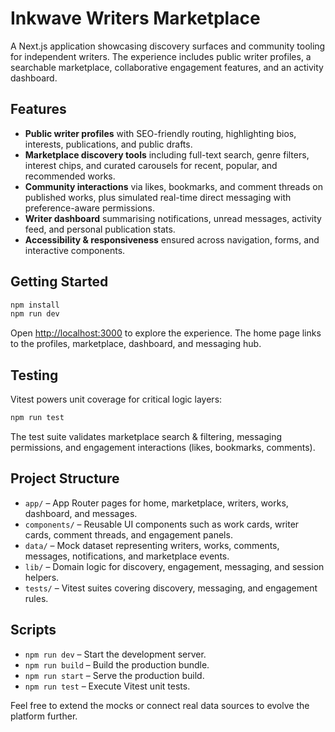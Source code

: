 # Inkwave Writers Marketplace

A Next.js application showcasing discovery surfaces and community tooling for independent writers. The experience includes public writer profiles, a searchable marketplace, collaborative engagement features, and an activity dashboard.

## Features

- **Public writer profiles** with SEO-friendly routing, highlighting bios, interests, publications, and public drafts.
- **Marketplace discovery tools** including full-text search, genre filters, interest chips, and curated carousels for recent, popular, and recommended works.
- **Community interactions** via likes, bookmarks, and comment threads on published works, plus simulated real-time direct messaging with preference-aware permissions.
- **Writer dashboard** summarising notifications, unread messages, activity feed, and personal publication stats.
- **Accessibility & responsiveness** ensured across navigation, forms, and interactive components.

## Getting Started

```bash
npm install
npm run dev
```

Open [http://localhost:3000](http://localhost:3000) to explore the experience. The home page links to the profiles, marketplace, dashboard, and messaging hub.

## Testing

Vitest powers unit coverage for critical logic layers:

```bash
npm run test
```

The test suite validates marketplace search & filtering, messaging permissions, and engagement interactions (likes, bookmarks, comments).

## Project Structure

- `app/` – App Router pages for home, marketplace, writers, works, dashboard, and messages.
- `components/` – Reusable UI components such as work cards, writer cards, comment threads, and engagement panels.
- `data/` – Mock dataset representing writers, works, comments, messages, notifications, and marketplace events.
- `lib/` – Domain logic for discovery, engagement, messaging, and session helpers.
- `tests/` – Vitest suites covering discovery, messaging, and engagement rules.

## Scripts

- `npm run dev` – Start the development server.
- `npm run build` – Build the production bundle.
- `npm run start` – Serve the production build.
- `npm run test` – Execute Vitest unit tests.

Feel free to extend the mocks or connect real data sources to evolve the platform further.
